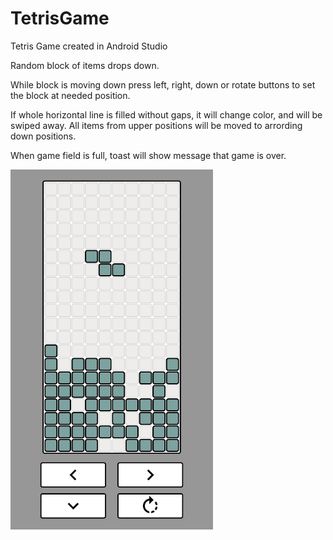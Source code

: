 # TetrisGame
Tetris Game created in Android Studio

Random block of items drops down.

While block is moving down press left, right, down or rotate buttons to set the block at needed position.

If whole horizontal line is filled without gaps, it will change color, and will be swiped away. All items from upper positions will be moved to arrording down positions.

When game field is full, toast will show message that game is over.

<img src="gif.gif" width="324" height="576">
